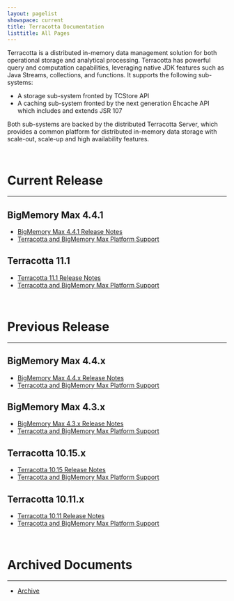 ```yaml
---
layout: pagelist
showspace: current
title: Terracotta Documentation
listtitle: All Pages
---
```


Terracotta is a distributed in-memory data management solution for both operational storage and analytical processing. Terracotta has powerful query and computation capabilities, leveraging native JDK features such as Java Streams, collections, and functions. It supports the following sub-systems:

*   A storage sub-system fronted by TCStore API
*   A caching sub-system fronted by the next generation Ehcache API which includes and extends JSR 107
  
Both sub-systems are backed by the distributed Terracotta Server, which provides a common platform for distributed in-memory data storage with scale-out, scale-up and high availability features.

<br>

# Current Release
------------------

## BigMemory Max 4.4.1
+ [BigMemory Max 4.4.1 Release Notes](https://confluence.terracotta.org/display/release/BigMemory+Max+4.4.1)
+ [Terracotta and BigMemory Max Platform Support](https://confluence.terracotta.org/display/release/Terracotta+and+BigMemory+Platform+Support)

## Terracotta 11.1
+ [Terracotta 11.1 Release Notes](https://confluence.terracotta.org/display/release/Terracotta+11.1+Release+Notes)
+ [Terracotta and BigMemory Max Platform Support](https://confluence.terracotta.org/display/release/Terracotta+and+BigMemory+Platform+Support)

<br>

# Previous Release
------------------

## BigMemory Max 4.4.x
+ [BigMemory Max 4.4.x Release Notes](https://confluence.terracotta.org/display/release/BigMemory+Max+4.4)
+ [Terracotta and BigMemory Max Platform Support](https://confluence.terracotta.org/display/release/Terracotta+and+BigMemory+Platform+Support)

## BigMemory Max 4.3.x
+ [BigMemory Max 4.3.x Release Notes](https://confluence.terracotta.org/display/release/BigMemory+Max+4.3)
+ [Terracotta and BigMemory Max Platform Support](https://confluence.terracotta.org/display/release/Terracotta+and+BigMemory+Platform+Support)

## Terracotta 10.15.x
+ [Terracotta 10.15 Release Notes](https://confluence.terracotta.org/display/release/Terracotta+10.15+Release+Notes)
+ [Terracotta and BigMemory Max Platform Support](https://confluence.terracotta.org/display/release/Terracotta+and+BigMemory+Platform+Support)

## Terracotta 10.11.x
+ [Terracotta 10.11 Release Notes](https://confluence.terracotta.org/display/release/Terracotta+10.11+Release+Notes)
+ [Terracotta and BigMemory Max Platform Support](https://confluence.terracotta.org/display/release/Terracotta+and+BigMemory+Platform+Support)
<br>

# Archived Documents
------------------
* [Archive](archive)

<br>
